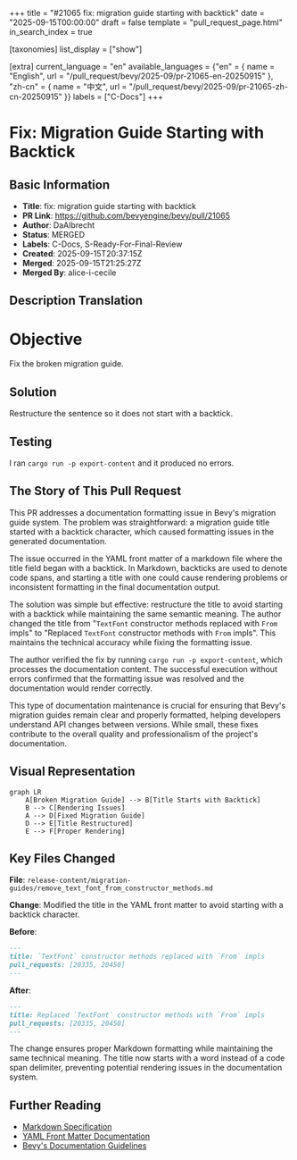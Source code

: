 +++
title = "#21065 fix: migration guide starting with backtick"
date = "2025-09-15T00:00:00"
draft = false
template = "pull_request_page.html"
in_search_index = true

[taxonomies]
list_display = ["show"]

[extra]
current_language = "en"
available_languages = {"en" = { name = "English", url = "/pull_request/bevy/2025-09/pr-21065-en-20250915" }, "zh-cn" = { name = "中文", url = "/pull_request/bevy/2025-09/pr-21065-zh-cn-20250915" }}
labels = ["C-Docs"]
+++

# Fix: Migration Guide Starting with Backtick

## Basic Information
- **Title**: fix: migration guide starting with backtick
- **PR Link**: https://github.com/bevyengine/bevy/pull/21065
- **Author**: DaAlbrecht
- **Status**: MERGED
- **Labels**: C-Docs, S-Ready-For-Final-Review
- **Created**: 2025-09-15T20:37:15Z
- **Merged**: 2025-09-15T21:25:27Z
- **Merged By**: alice-i-cecile

## Description Translation
# Objective

Fix the broken migration guide.

## Solution

Restructure the sentence so it does not start with a backtick.

## Testing

I ran `cargo run -p export-content` and it produced no errors.

## The Story of This Pull Request

This PR addresses a documentation formatting issue in Bevy's migration guide system. The problem was straightforward: a migration guide title started with a backtick character, which caused formatting issues in the generated documentation.

The issue occurred in the YAML front matter of a markdown file where the title field began with a backtick. In Markdown, backticks are used to denote code spans, and starting a title with one could cause rendering problems or inconsistent formatting in the final documentation output.

The solution was simple but effective: restructure the title to avoid starting with a backtick while maintaining the same semantic meaning. The author changed the title from "`TextFont` constructor methods replaced with `From` impls" to "Replaced `TextFont` constructor methods with `From` impls". This maintains the technical accuracy while fixing the formatting issue.

The author verified the fix by running `cargo run -p export-content`, which processes the documentation content. The successful execution without errors confirmed that the formatting issue was resolved and the documentation would render correctly.

This type of documentation maintenance is crucial for ensuring that Bevy's migration guides remain clear and properly formatted, helping developers understand API changes between versions. While small, these fixes contribute to the overall quality and professionalism of the project's documentation.

## Visual Representation

```mermaid
graph LR
    A[Broken Migration Guide] --> B[Title Starts with Backtick]
    B --> C[Rendering Issues]
    A --> D[Fixed Migration Guide]
    D --> E[Title Restructured]
    E --> F[Proper Rendering]
```

## Key Files Changed

**File**: `release-content/migration-guides/remove_text_font_from_constructor_methods.md`

**Change**: Modified the title in the YAML front matter to avoid starting with a backtick character.

**Before**:
```markdown
---
title: `TextFont` constructor methods replaced with `From` impls
pull_requests: [20335, 20450]
---
```

**After**:
```markdown
---
title: Replaced `TextFont` constructor methods with `From` impls
pull_requests: [20335, 20450]
---
```

The change ensures proper Markdown formatting while maintaining the same technical meaning. The title now starts with a word instead of a code span delimiter, preventing potential rendering issues in the documentation system.

## Further Reading

- [Markdown Specification](https://daringfireball.net/projects/markdown/syntax)
- [YAML Front Matter Documentation](https://jekyllrb.com/docs/front-matter/)
- [Bevy's Documentation Guidelines](https://github.com/bevyengine/bevy/blob/main/docs/README.md)